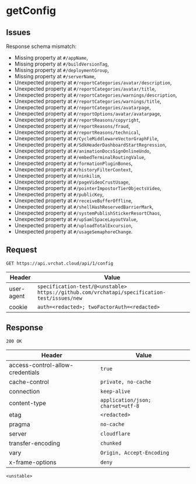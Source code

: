 # getConfig

## Issues
Response schema mismatch:
* Missing property at ``#/appName``,
* Missing property at ``#/buildVersionTag``,
* Missing property at ``#/deploymentGroup``,
* Missing property at ``#/serverName``,
* Unexpected property at ``#/reportCategories/avatar/description``,
* Unexpected property at ``#/reportCategories/avatar/title``,
* Unexpected property at ``#/reportCategories/warnings/description``,
* Unexpected property at ``#/reportCategories/warnings/title``,
* Unexpected property at ``#/reportCategories/avatarpage``,
* Unexpected property at ``#/reportOptions/avatar/avatarpage``,
* Unexpected property at ``#/reportReasons/copyright``,
* Unexpected property at ``#/reportReasons/fraud``,
* Unexpected property at ``#/reportReasons/technical``,
* Unexpected property at ``#/CycleMiddlewareVectorGraphFile``,
* Unexpected property at ``#/SdkHeaderDashboardStartRegression``,
* Unexpected property at ``#/animationDocsSignOnlineUndo``,
* Unexpected property at ``#/embedTerminalRoutingValue``,
* Unexpected property at ``#/formationPluginBones``,
* Unexpected property at ``#/historyFilterContext``,
* Unexpected property at ``#/ninkilim``,
* Unexpected property at ``#/pageVideoCrustUsage``,
* Unexpected property at ``#/pointerImpostorTierObjectsVideo``,
* Unexpected property at ``#/publicKey``,
* Unexpected property at ``#/receiveBufferOffline``,
* Unexpected property at ``#/shellHashReservedBarrierMark``,
* Unexpected property at ``#/systemPublishStickerResortChaos``,
* Unexpected property at ``#/upSamlSpaceLayoutValue``,
* Unexpected property at ``#/uploadTotalExcursion``,
* Unexpected property at ``#/usageSemaphoreChange``.
## Request
`GET https://api.vrchat.cloud/api/1/config`

| Header | Value |
| ------ | ----- |
| user-agent | `specification-test/@<unstable> https://github.com/vrchatapi/specification-test/issues/new` |
| cookie | `auth=<redacted>; twoFactorAuth=<redacted>` |


## Response
`200 OK`

| Header | Value |
| ------ | ----- |
| access-control-allow-credentials | `true` |
| cache-control | `private, no-cache` |
| connection | `keep-alive` |
| content-type | `application/json; charset=utf-8` |
| etag | `<redacted>` |
| pragma | `no-cache` |
| server | `cloudflare` |
| transfer-encoding | `chunked` |
| vary | `Origin, Accept-Encoding` |
| x-frame-options | `deny` |

```jsonc
<unstable>
```

